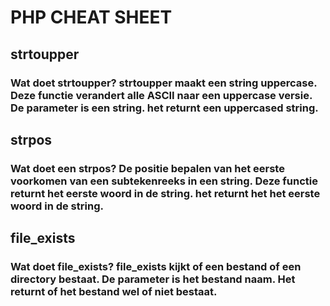 # PHP CHEAT SHEET

## strtoupper

### Wat doet strtoupper? strtoupper maakt een string uppercase. Deze functie verandert alle ASCII naar een uppercase versie. De parameter is een string. het returnt een uppercased string.

## strpos

### Wat doet een strpos? De positie bepalen van het eerste voorkomen van een subtekenreeks in een string. Deze functie returnt het eerste woord in de string. het returnt het het eerste woord in de string.

## file_exists

### Wat doet file_exists? file_exists kijkt of een bestand of een directory bestaat. De parameter is het bestand naam. Het returnt of het bestand wel of niet bestaat.